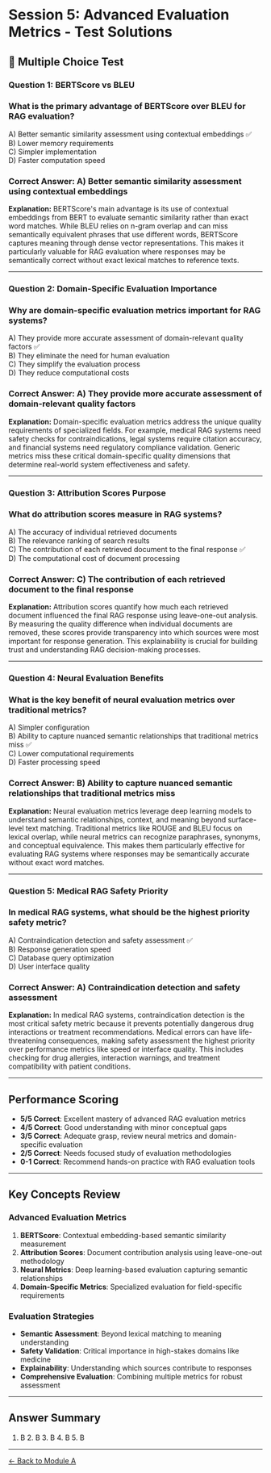 # Session 5: Advanced Evaluation Metrics - Test Solutions

## 📝 Multiple Choice Test

### Question 1: BERTScore vs BLEU

### What is the primary advantage of BERTScore over BLEU for RAG evaluation?

A) Better semantic similarity assessment using contextual embeddings ✅  
B) Lower memory requirements  
C) Simpler implementation  
D) Faster computation speed  
### Correct Answer: A) Better semantic similarity assessment using contextual embeddings

**Explanation:** BERTScore's main advantage is its use of contextual embeddings from BERT to evaluate semantic similarity rather than exact word matches. While BLEU relies on n-gram overlap and can miss semantically equivalent phrases that use different words, BERTScore captures meaning through dense vector representations. This makes it particularly valuable for RAG evaluation where responses may be semantically correct without exact lexical matches to reference texts.

---

### Question 2: Domain-Specific Evaluation Importance

### Why are domain-specific evaluation metrics important for RAG systems?

A) They provide more accurate assessment of domain-relevant quality factors ✅  
B) They eliminate the need for human evaluation  
C) They simplify the evaluation process  
D) They reduce computational costs  
### Correct Answer: A) They provide more accurate assessment of domain-relevant quality factors

**Explanation:** Domain-specific evaluation metrics address the unique quality requirements of specialized fields. For example, medical RAG systems need safety checks for contraindications, legal systems require citation accuracy, and financial systems need regulatory compliance validation. Generic metrics miss these critical domain-specific quality dimensions that determine real-world system effectiveness and safety.

---

### Question 3: Attribution Scores Purpose

### What do attribution scores measure in RAG systems?

A) The accuracy of individual retrieved documents  
B) The relevance ranking of search results  
C) The contribution of each retrieved document to the final response ✅  
D) The computational cost of document processing  
### Correct Answer: C) The contribution of each retrieved document to the final response

**Explanation:** Attribution scores quantify how much each retrieved document influenced the final RAG response using leave-one-out analysis. By measuring the quality difference when individual documents are removed, these scores provide transparency into which sources were most important for response generation. This explainability is crucial for building trust and understanding RAG decision-making processes.

---

### Question 4: Neural Evaluation Benefits

### What is the key benefit of neural evaluation metrics over traditional metrics?

A) Simpler configuration  
B) Ability to capture nuanced semantic relationships that traditional metrics miss ✅  
C) Lower computational requirements  
D) Faster processing speed  
### Correct Answer: B) Ability to capture nuanced semantic relationships that traditional metrics miss

**Explanation:** Neural evaluation metrics leverage deep learning models to understand semantic relationships, context, and meaning beyond surface-level text matching. Traditional metrics like ROUGE and BLEU focus on lexical overlap, while neural metrics can recognize paraphrases, synonyms, and conceptual equivalence. This makes them particularly effective for evaluating RAG systems where responses may be semantically accurate without exact word matches.

---

### Question 5: Medical RAG Safety Priority

### In medical RAG systems, what should be the highest priority safety metric?

A) Contraindication detection and safety assessment ✅  
B) Response generation speed  
C) Database query optimization  
D) User interface quality  
### Correct Answer: A) Contraindication detection and safety assessment

**Explanation:** In medical RAG systems, contraindication detection is the most critical safety metric because it prevents potentially dangerous drug interactions or treatment recommendations. Medical errors can have life-threatening consequences, making safety assessment the highest priority over performance metrics like speed or interface quality. This includes checking for drug allergies, interaction warnings, and treatment compatibility with patient conditions.

---

## Performance Scoring

- **5/5 Correct**: Excellent mastery of advanced RAG evaluation metrics
- **4/5 Correct**: Good understanding with minor conceptual gaps
- **3/5 Correct**: Adequate grasp, review neural metrics and domain-specific evaluation
- **2/5 Correct**: Needs focused study of evaluation methodologies
- **0-1 Correct**: Recommend hands-on practice with RAG evaluation tools

---

## Key Concepts Review

### Advanced Evaluation Metrics
1. **BERTScore**: Contextual embedding-based semantic similarity measurement
2. **Attribution Scores**: Document contribution analysis using leave-one-out methodology
3. **Neural Metrics**: Deep learning-based evaluation capturing semantic relationships
4. **Domain-Specific Metrics**: Specialized evaluation for field-specific requirements

### Evaluation Strategies
- **Semantic Assessment**: Beyond lexical matching to meaning understanding
- **Safety Validation**: Critical importance in high-stakes domains like medicine
- **Explainability**: Understanding which sources contribute to responses
- **Comprehensive Evaluation**: Combining multiple metrics for robust assessment

---

## Answer Summary
1. B  2. B  3. B  4. B  5. B

---

[← Back to Module A](Session5_ModuleA_Advanced_Metrics.md)